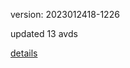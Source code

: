 version: 2023012418-1226

updated 13 avds

[details](https://github.com/0x74f917491bfa7ebfa379/ali_avd_db/blob/master/change_log/2023/01/24/18/1226.txt)